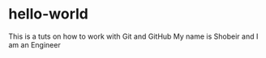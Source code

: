 # hello-world
This is a tuts on how to work with Git and GitHub
My name is Shobeir and I am an Engineer
